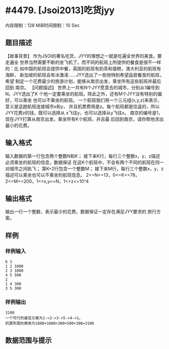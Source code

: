 # #4479. [Jsoi2013]吃货jyy

内存限制：128 MiB时间限制：10 Sec

## 题目描述

【故事背景】
作为JSOI的著名吃货，JYY的理想之一就是吃遍全世界的美食。要走遍全
世界当然需要不断的坐飞机了。而不同的航班上所提供的餐食是很不一样的：比
如中国的航班会提供中餐，英国的航班有奶茶和蛋糕，澳大利亚的航班有海鲜，
新加坡的航班会有冰激凌&hellip;&hellip;JYY选出了一些他特别希望品尝餐食的航班，希望
制定一个花费最少的旅游计划，能够从南京出发，乘坐所有这些航班并最后回到
南京。
【问题描述】
世界上一共有N个JYY愿意去的城市，分别从1编号到N。JYY选出了K
个他一定要乘坐的航班。除此之外，还有M个JYY没有特别的偏好，可以乘坐
也可以不乘坐的航班。
一个航班我们用一个三元组(x,y,z)来表示，意义是这趟航班连接城市x和y，
并且机票费用是z。每个航班都是往返的，所以JYY花费z的钱，既可以选择从
x飞往y，也可以选择从y飞往x。
南京的编号是1，现在JYY打算从南京出发，乘坐所有K个航班，并且最
后回到南京，请你帮他求出最小的花费。



## 输入格式

输入数据的第一行包含两个整数N和K；
接下来K行，每行三个整数x，y，z描述必须乘坐的航班的信息，数据保证
在这K个航班中，不会有两个不同的航班在同一对城市之间执飞；
第K+2行包含一个整数M；
接下来M行，每行三个整数x，y，z描述可以乘坐也可以不乘坐的航班信息。
2<=N<=13，0<=K<=78，2<=M<=200，1<=x,y<=N，1<=z<=10^4

## 输出格式

输出一行一个整数，表示最少的花费。数据保证一定存在满足JYY要求的
旅行方案。

## 样例

### 样例输入

    
    6 3
    1 2 1000
    2 3 1000
    4 5 500
    2
    1 4 300
    3 5 300
    

### 样例输出

    
    3100
    一个可行的最佳方案为1->2->3->5->4->1。
    机票所需的费用为1000+1000+300+500+300=3100
    

## 数据范围与提示
